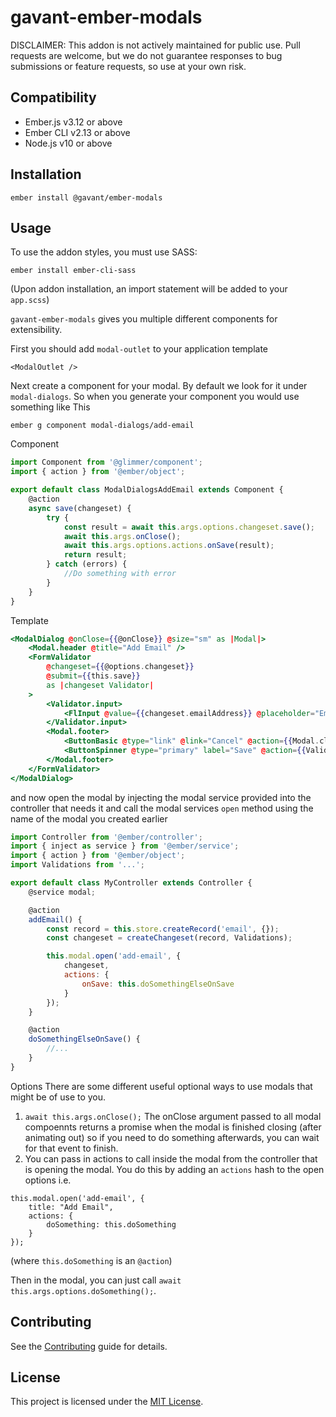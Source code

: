 # gavant-ember-modals

DISCLAIMER: This addon is not actively maintained for public use. Pull requests are welcome, but we do not guarantee responses to bug submissions or feature requests, so use at your own risk.

## Compatibility

-   Ember.js v3.12 or above
-   Ember CLI v2.13 or above
-   Node.js v10 or above

## Installation

```
ember install @gavant/ember-modals
```

## Usage

To use the addon styles, you must use SASS:

```
ember install ember-cli-sass
```

(Upon addon installation, an import statement will be added to your `app.scss`)

`gavant-ember-modals` gives you multiple different components for extensibility.

First you should add `modal-outlet` to your application template

```
<ModalOutlet />
```

Next create a component for your modal. By default we look for it under `modal-dialogs`.
So when you generate your component you would use something like This

```
ember g component modal-dialogs/add-email
```

Component

```js
import Component from '@glimmer/component';
import { action } from '@ember/object';

export default class ModalDialogsAddEmail extends Component {
    @action
    async save(changeset) {
        try {
            const result = await this.args.options.changeset.save();
            await this.args.onClose();
            await this.args.options.actions.onSave(result);
            return result;
        } catch (errors) {
            //Do something with error
        }
    }
}
```

Template

```hbs
<ModalDialog @onClose={{@onClose}} @size="sm" as |Modal|>
    <Modal.header @title="Add Email" />
    <FormValidator
        @changeset={{@options.changeset}}
        @submit={{this.save}}
        as |changeset Validator|
    >
        <Validator.input>
            <FlInput @value={{changeset.emailAddress}} @placeholder="Email" />
        </Validator.input>
        <Modal.footer>
            <ButtonBasic @type="link" @link="Cancel" @action={{Modal.close}} />
            <ButtonSpinner @type="primary" label="Save" @action={{Validator.submit}} />
        </Modal.footer>
    </FormValidator>
</ModalDialog>
```

and now open the modal by injecting the modal service provided into the controller that needs it
and call the modal services `open` method using the name of the modal you created earlier

```js
import Controller from '@ember/controller';
import { inject as service } from '@ember/service';
import { action } from '@ember/object';
import Validations from '...';

export default class MyController extends Controller {
    @service modal;

    @action
    addEmail() {
        const record = this.store.createRecord('email', {});
        const changeset = createChangeset(record, Validations);

        this.modal.open('add-email', {
            changeset,
            actions: {
                onSave: this.doSomethingElseOnSave
            }
        });
    }

    @action
    doSomethingElseOnSave() {
        //...
    }
}
```

Options
There are some different useful optional ways to use modals that might be of use to you.

1. `await this.args.onClose();`
   The onClose argument passed to all modal compoennts returns a promise when the modal is finished closing (after animating out) so if you need to do something afterwards, you can wait for that event to finish.
2. You can pass in actions to call inside the modal from the controller that is opening the modal. You do this by adding an `actions` hash to the open options i.e.

```
this.modal.open('add-email', {
    title: "Add Email",
    actions: {
        doSomething: this.doSomething
    }
});
```

(where `this.doSomething` is an `@action`)

Then in the modal, you can just call `await this.args.options.doSomething();`.

## Contributing

See the [Contributing](CONTRIBUTING.md) guide for details.

## License

This project is licensed under the [MIT License](LICENSE.md).
